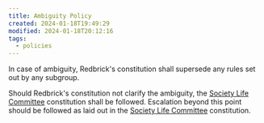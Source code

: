 ```yaml
---
title: Ambiguity Policy
created: 2024-01-18T19:49:29
modified: 2024-01-18T20:12:16
tags:
  - policies
---
```


In case of ambiguity, Redbrick's constitution shall supersede any rules set out by any subgroup.

Should Redbrick's constitution not clarify the ambiguity, the [Society Life Committee](../student%20life/Society%20Life%20Committee.md) constitution shall be followed. Escalation beyond this point should be followed as laid out in the [Society Life Committee](../knowledge/student%20life%20terms/Society%20Life%20Committee.md) constitution.
